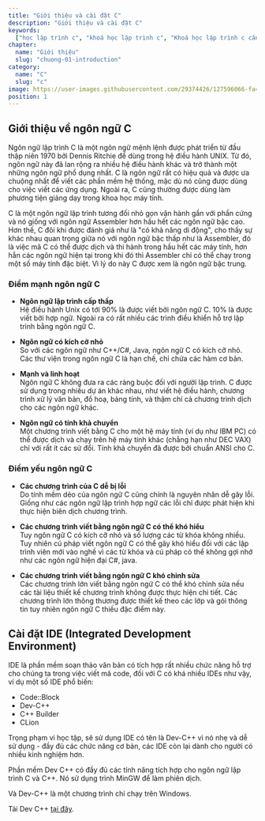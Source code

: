 ```yaml
---
title: "Giới thiệu và cài đặt C"
description: "Giới thiệu và cài đặt C"
keywords:
  ["học lập trình c", "khoá học lập trình c", "Khoá học lập trình c căn bản"]
chapter:
  name: "Giới thiệu"
  slug: "chuong-01-introduction"
category:
  name: "C"
  slug: "c"
image: https://user-images.githubusercontent.com/29374426/127596066-fa46df01-982f-4a72-b6d1-f7d8f5c5a9b3.png
position: 1
---
```


## Giới thiệu về ngôn ngữ C

Ngôn ngữ lập trình C là một ngôn ngữ mệnh lệnh được phát triển từ đầu thập niên 1970 bởi Dennis Ritchie để dùng trong hệ điều hành UNIX. Từ đó, ngôn ngữ này đã lan rộng ra nhiều hệ điều hành khác và trở thành một những ngôn ngữ phổ dụng nhất. C là ngôn ngữ rất có hiệu quả và được ưa chuộng nhất để viết các phần mềm hệ thống, mặc dù nó cũng được dùng cho việc viết các ứng dụng. Ngoài ra, C cũng thường được dùng làm phương tiện giảng dạy trong khoa học máy tính.

C là một ngôn ngữ lập trình tương đối nhỏ gọn vận hành gần với phần cứng và nó giống với ngôn ngữ Assembler hơn hầu hết các ngôn ngữ bậc cao. Hơn thế, C đôi khi được đánh giá như là "có khả năng di động", cho thấy sự khác nhau quan trọng giữa nó với ngôn ngữ bậc thấp như là Assembler, đó là việc mã C có thể được dịch và thi hành trong hầu hết các máy tính, hơn hẳn các ngôn ngữ hiện tại trong khi đó thì Assembler chỉ có thể chạy trong một số máy tính đặc biệt. Vì lý do này C được xem là ngôn ngữ bậc trung.

### Điểm mạnh ngôn ngữ C

- **Ngôn ngữ lập trình cấp thấp**  
  Hệ điều hành Unix có tới 90% là được viết bởi ngôn ngữ C. 10% là được viết bởi hợp ngữ. Ngoài ra có rất nhiều các trình điều khiển hỗ trợ lập trình bằng ngôn ngữ C.

- **Ngôn ngữ có kích cỡ nhỏ**  
  So với các ngôn ngữ như C++/C#, Java, ngôn ngữ C có kích cỡ nhỏ. Các thư viện trong ngôn ngữ C là hạn chế, chỉ chứa các hàm cơ bản.

- **Mạnh và linh hoạt**  
  Ngôn ngữ C không đưa ra các ràng buộc đối với người lập trình. C được sử dụng trong nhiều dự án khác nhau, như viết hệ điều hành, chương trình xử lý văn bản, đồ hoạ, bảng tính, và thậm chí cả chương trình dịch cho các ngôn ngữ khác.

- **Ngôn ngữ có tính khả chuyển**  
  Một chương trình viết bằng C cho một hệ máy tính (ví dụ như IBM PC) có thể được dịch và chạy trên hệ máy tính khác (chẳng hạn như DEC VAX) chỉ với rất ít các sử đổi. Tính khả chuyển đã được bởi chuẩn ANSI cho C.

### Điểm yếu ngôn ngữ C

- **Các chương trình của C dễ bị lỗi**  
  Do tính mềm dẻo của ngôn ngữ C cũng chính là nguyên nhân dễ gây lỗi. Giống như các ngôn ngữ lập trình hợp ngữ các lỗi chỉ được phát hiện khi thực hiện biên dịch chương trình.

- **Các chương trình viết bằng ngôn ngữ C có thể khó hiểu**  
  Tuy ngôn ngữ C có kích cỡ nhỏ và số lượng các từ khóa không nhiều. Tuy nhiên cú pháp viết ngôn ngữ C có thể gây khó hiểu đối với các lập trình viên mới vào nghề vì các từ khóa và cú pháp có thể không gợi nhớ như các ngôn ngữ hiện đại C#, java.

- **Các chương trình viết bằng ngôn ngữ C khó chỉnh sửa**  
  Các chương trình lớn viết bằng ngôn ngữ C có thể khó chỉnh sửa nếu các tài liệu thiết kế chương trình không được thực hiện chi tiết. Các chương trình lớn thông thương được thiết kế theo các lớp và gói thông tin tuy nhiên ngôn ngữ C thiếu đặc điểm này.

## Cài đặt IDE (Integrated Development Environment)

IDE là phần mềm soạn thảo văn bản có tích hợp rất nhiều chức năng hỗ trợ cho chúng ta trong việc viết mã code, đối với C có khá nhiều IDEs như vậy, ví dụ một số IDE phổ biến:

- Code::Block
- Dev-C++
- C++ Builder
- CLion

Trọng phạm vi học tập, sẽ sử dụng IDE có tên là Dev-C++ vì nó nhẹ và dễ sử dụng - đầy đủ các chức năng cơ bản, các IDE còn lại dành cho người có nhiều kinh nghiệm hơn.

Phần mềm Dev C++ có đầy đủ các tính năng tích hợp cho ngôn ngữ lập trình C và C++. Nó sử dụng trình MinGW để làm phiên dịch.

Và Dev-C++ là một chương trình chỉ chạy trên Windows.

Tải Dev C++ [tại đây](https://drive.google.com/open?id=1hfDtkXXeafUQSH35dB0neBKQ5VtJdXle).
